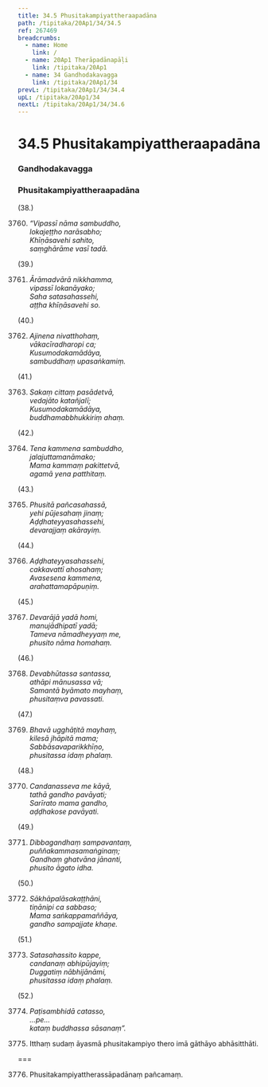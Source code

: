 ```yaml
---
title: 34.5 Phusitakampiyattheraapadāna
path: /tipitaka/20Ap1/34/34.5
ref: 267469
breadcrumbs:
  - name: Home
    link: /
  - name: 20Ap1 Therāpadānapāḷi
    link: /tipitaka/20Ap1
  - name: 34 Gandhodakavagga
    link: /tipitaka/20Ap1/34
prevL: /tipitaka/20Ap1/34/34.4
upL: /tipitaka/20Ap1/34
nextL: /tipitaka/20Ap1/34/34.6
---
```


# 34.5 Phusitakampiyattheraapadāna

### Gandhodakavagga

### Phusitakampiyattheraapadāna

(38.)

3760. _“Vipassī nāma sambuddho,_  
_lokajeṭṭho narāsabho;_  
_Khīṇāsavehi sahito,_  
_saṃghārāme vasī tadā._  


(39.)

3761. _Ārāmadvārā nikkhamma,_  
_vipassī lokanāyako;_  
_Saha satasahassehi,_  
_aṭṭha khīṇāsavehi so._  


(40.)

3762. _Ajinena nivatthohaṃ,_  
_vākacīradharopi ca;_  
_Kusumodakamādāya,_  
_sambuddhaṃ upasaṅkamiṃ._  


(41.)

3763. _Sakaṃ cittaṃ pasādetvā,_  
_vedajāto katañjalī;_  
_Kusumodakamādāya,_  
_buddhamabbhukkiriṃ ahaṃ._  


(42.)

3764. _Tena kammena sambuddho,_  
_jalajuttamanāmako;_  
_Mama kammaṃ pakittetvā,_  
_agamā yena patthitaṃ._  


(43.)

3765. _Phusitā pañcasahassā,_  
_yehi pūjesahaṃ jinaṃ;_  
_Aḍḍhateyyasahassehi,_  
_devarajjaṃ akārayiṃ._  


(44.)

3766. _Aḍḍhateyyasahassehi,_  
_cakkavattī ahosahaṃ;_  
_Avasesena kammena,_  
_arahattamapāpuṇiṃ._  


(45.)

3767. _Devarājā yadā homi,_  
_manujādhipatī yadā;_  
_Tameva nāmadheyyaṃ me,_  
_phusito nāma homahaṃ._  


(46.)

3768. _Devabhūtassa santassa,_  
_athāpi mānusassa vā;_  
_Samantā byāmato mayhaṃ,_  
_phusitaṃva pavassati._  


(47.)

3769. _Bhavā ugghāṭitā mayhaṃ,_  
_kilesā jhāpitā mama;_  
_Sabbāsavaparikkhīṇo,_  
_phusitassa idaṃ phalaṃ._  


(48.)

3770. _Candanasseva me kāyā,_  
_tathā gandho pavāyati;_  
_Sarīrato mama gandho,_  
_aḍḍhakose pavāyati._  


(49.)

3771. _Dibbagandhaṃ sampavantaṃ,_  
_puññakammasamaṅginaṃ;_  
_Gandhaṃ ghatvāna jānanti,_  
_phusito āgato idha._  


(50.)

3772. _Sākhāpalāsakaṭṭhāni,_  
_tiṇānipi ca sabbaso;_  
_Mama saṅkappamaññāya,_  
_gandho sampajjate khaṇe._  


(51.)

3773. _Satasahassito kappe,_  
_candanaṃ abhipūjayiṃ;_  
_Duggatiṃ nābhijānāmi,_  
_phusitassa idaṃ phalaṃ._  


(52.)

3774. _Paṭisambhidā catasso,_  
_…pe…_  
_kataṃ buddhassa sāsanaṃ”._  


3775. Itthaṃ sudaṃ āyasmā phusitakampiyo thero imā gāthāyo abhāsitthāti.

===

3776. Phusitakampiyattherassāpadānaṃ pañcamaṃ.




